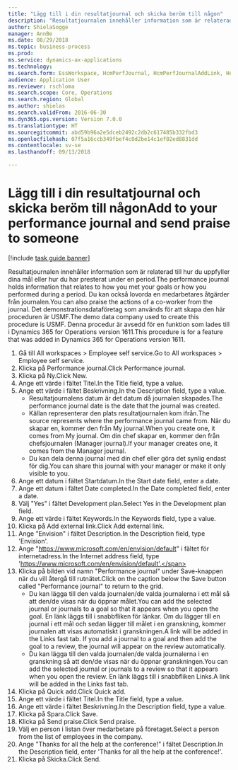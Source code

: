 ```yaml
--- 
title: "Lägg till i din resultatjournal och skicka beröm till någon"
description: "Resultatjournalen innehåller information som är relaterad till hur du uppfyller dina mål eller hur du har presterat under en period."
author: ShielaSogge
manager: AnnBe
ms.date: 08/29/2018
ms.topic: business-process
ms.prod: 
ms.service: dynamics-ax-applications
ms.technology: 
ms.search.form: EssWorkspace, HcmPerfJournal, HcmPerfJournalAddLink, HcmPerfPraise, HcmWorkerLookUpByPerson, HcmPerfJournalAdd
audience: Application User
ms.reviewer: rschloma
ms.search.scope: Core, Operations
ms.search.region: Global
ms.author: shielas
ms.search.validFrom: 2016-06-30
ms.dyn365.ops.version: Version 7.0.0
ms.translationtype: HT
ms.sourcegitcommit: abd59b96a2e5dceb2492c2db2c617485b332fbd3
ms.openlocfilehash: 07f5a16ccb349fbef4c0d2be14c1ef02ed8831dd
ms.contentlocale: sv-se
ms.lasthandoff: 09/13/2018

---
```

# <a name="add-to-your-performance-journal-and-send-praise-to-someone"></a><span data-ttu-id="48158-103">Lägg till i din resultatjournal och skicka beröm till någon</span><span class="sxs-lookup"><span data-stu-id="48158-103">Add to your performance journal and send praise to someone</span></span>

[!include [task guide banner](../../includes/task-guide-banner.md)]

<span data-ttu-id="48158-104">Resultatjournalen innehåller information som är relaterad till hur du uppfyller dina mål eller hur du har presterat under en period.</span><span class="sxs-lookup"><span data-stu-id="48158-104">The performance journal holds information that relates to how you met your goals or how you performed during a period.</span></span> <span data-ttu-id="48158-105">Du kan också lovorda en medarbetares åtgärder från journalen.</span><span class="sxs-lookup"><span data-stu-id="48158-105">You can also praise the actions of a co-worker from the journal.</span></span> <span data-ttu-id="48158-106">Det demonstrationsdataföretag som används för att skapa den här proceduren är USMF.</span><span class="sxs-lookup"><span data-stu-id="48158-106">The demo data company used to create this procedure is USMF.</span></span> <span data-ttu-id="48158-107">Denna procedur är avsedd för en funktion som lades till i Dynamics 365 for Operations version 1611.</span><span class="sxs-lookup"><span data-stu-id="48158-107">This procedure is for a feature that was added in Dynamics 365 for Operations version 1611.</span></span>

1. <span data-ttu-id="48158-108">Gå till All workspaces > Employee self service.</span><span class="sxs-lookup"><span data-stu-id="48158-108">Go to All workspaces > Employee self service.</span></span>
2. <span data-ttu-id="48158-109">Klicka på Performance journal.</span><span class="sxs-lookup"><span data-stu-id="48158-109">Click Performance journal.</span></span>
3. <span data-ttu-id="48158-110">Klicka på Ny.</span><span class="sxs-lookup"><span data-stu-id="48158-110">Click New.</span></span>
4. <span data-ttu-id="48158-111">Ange ett värde i fältet Titel.</span><span class="sxs-lookup"><span data-stu-id="48158-111">In the Title field, type a value.</span></span>
5. <span data-ttu-id="48158-112">Ange ett värde i fältet Beskrivning.</span><span class="sxs-lookup"><span data-stu-id="48158-112">In the Description field, type a value.</span></span>
    * <span data-ttu-id="48158-113">Resultatjournalens datum är det datum då journalen skapades.</span><span class="sxs-lookup"><span data-stu-id="48158-113">The performance journal date is the date that the journal was created.</span></span>  
    * <span data-ttu-id="48158-114">Källan representerar den plats resultatjournalen kom ifrån.</span><span class="sxs-lookup"><span data-stu-id="48158-114">The source represents where the performance journal came from.</span></span> <span data-ttu-id="48158-115">När du skapar en, kommer den från My journal.</span><span class="sxs-lookup"><span data-stu-id="48158-115">When you create one, it comes from My journal.</span></span> <span data-ttu-id="48158-116">Om din chef skapar en, kommer den från chefsjournalen (Manager journal).</span><span class="sxs-lookup"><span data-stu-id="48158-116">If your manager creates one, it comes from the Manager journal.</span></span>  
    * <span data-ttu-id="48158-117">Du kan dela denna journal med din chef eller göra det synlig endast för dig.</span><span class="sxs-lookup"><span data-stu-id="48158-117">You can share this journal with your manager or make it only visible to you.</span></span>  
6. <span data-ttu-id="48158-118">Ange ett datum i fältet Startdatum.</span><span class="sxs-lookup"><span data-stu-id="48158-118">In the Start date field, enter a date.</span></span>
7. <span data-ttu-id="48158-119">Ange ett datum i fältet Date completed.</span><span class="sxs-lookup"><span data-stu-id="48158-119">In the Date completed field, enter a date.</span></span>
8. <span data-ttu-id="48158-120">Välj "Yes" i fältet Development plan.</span><span class="sxs-lookup"><span data-stu-id="48158-120">Select Yes in the Development plan field.</span></span>
9. <span data-ttu-id="48158-121">Ange ett värde i fältet Keywords.</span><span class="sxs-lookup"><span data-stu-id="48158-121">In the Keywords field, type a value.</span></span>
10. <span data-ttu-id="48158-122">Klicka på Add external link.</span><span class="sxs-lookup"><span data-stu-id="48158-122">Click Add external link.</span></span>
11. <span data-ttu-id="48158-123">Ange "Envision" i fältet Description.</span><span class="sxs-lookup"><span data-stu-id="48158-123">In the Description field, type 'Envision'.</span></span>
12. <span data-ttu-id="48158-124">Ange "https://www.microsoft.com/en/envision/default" i fältet för internetadress.</span><span class="sxs-lookup"><span data-stu-id="48158-124">In the Internet address field, type 'https://www.microsoft.com/en/envision/default'.</span></span>
13. <span data-ttu-id="48158-125">Klicka på bilden vid namn "Performance journal" under Save-knappen när du vill återgå till rutnätet.</span><span class="sxs-lookup"><span data-stu-id="48158-125">Click on the caption below the Save button called "Performance journal" to return to the grid.</span></span>
    * <span data-ttu-id="48158-126">Du kan lägga till den valda journalen/de valda journalerna i ett mål så att den/de visas när du öppnar målet.</span><span class="sxs-lookup"><span data-stu-id="48158-126">You can add the selected journal or journals to a goal so that it appears when you open the goal.</span></span> <span data-ttu-id="48158-127">En länk läggs till i snabbfliken för länkar. Om du lägger till en journal i ett mål och sedan lägger till målet i en granskning, kommer journalen att visas automatiskt i granskningen.</span><span class="sxs-lookup"><span data-stu-id="48158-127">A link will be added in the Links fast tab.    If you add a journal to a goal and then add the goal to a review, the journal will appear on the review automatically.</span></span>  
    * <span data-ttu-id="48158-128">Du kan lägga till den valda journalen/de valda journalerna i en granskning så att den/de visas när du öppnar granskningen.</span><span class="sxs-lookup"><span data-stu-id="48158-128">You can add the selected journal or journals to a review so that it appears when you open the review.</span></span>    <span data-ttu-id="48158-129">En länk läggs till i snabbfliken Links.</span><span class="sxs-lookup"><span data-stu-id="48158-129">A link will be added in the Links fast tab.</span></span>  
14. <span data-ttu-id="48158-130">Klicka på Quick add.</span><span class="sxs-lookup"><span data-stu-id="48158-130">Click Quick add.</span></span>
15. <span data-ttu-id="48158-131">Ange ett värde i fältet Titel.</span><span class="sxs-lookup"><span data-stu-id="48158-131">In the Title field, type a value.</span></span>
16. <span data-ttu-id="48158-132">Ange ett värde i fältet Beskrivning.</span><span class="sxs-lookup"><span data-stu-id="48158-132">In the Description field, type a value.</span></span>
17. <span data-ttu-id="48158-133">Klicka på Spara.</span><span class="sxs-lookup"><span data-stu-id="48158-133">Click Save.</span></span>
18. <span data-ttu-id="48158-134">Klicka på Send praise.</span><span class="sxs-lookup"><span data-stu-id="48158-134">Click Send praise.</span></span>
19. <span data-ttu-id="48158-135">Välj en person i listan över medarbetare på företaget.</span><span class="sxs-lookup"><span data-stu-id="48158-135">Select a person from the list of employees in the company.</span></span>
20. <span data-ttu-id="48158-136">Ange "Thanks for all the help at the conference!" i fältet Description.</span><span class="sxs-lookup"><span data-stu-id="48158-136">In the Description field, enter 'Thanks for all the help at the conference!'.</span></span>
21. <span data-ttu-id="48158-137">Klicka på Skicka.</span><span class="sxs-lookup"><span data-stu-id="48158-137">Click Send.</span></span>


